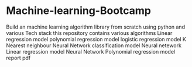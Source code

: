 # Machine-learning-Bootcamp
Build an machine learning algorithm library from scratch using python and various Tech stack 
this repository contains various algorithms 
Linear regression model
polynomial regression model
logistic regression model 
K Nearest neighbour 
Neural Network classification model 
Neural netework Linear regression model
Neural Network Polynomial regression model
report pdf
